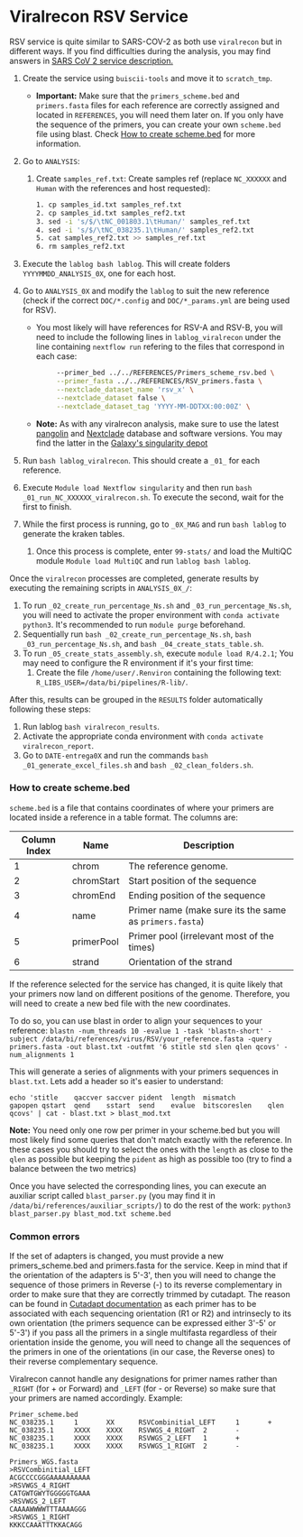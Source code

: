 # Viralrecon RSV Service

RSV service is quite similar to SARS-COV-2 as both use `viralrecon` but in different ways. If you find difficulties during the analysis, you may find answers in [SARS CoV 2 service description.](https://github.com/BU-ISCIII/BU-ISCIII/wiki/SARS-CoV-2-service)

1. Create the service using `buiscii-tools` and move it to `scratch_tmp`.
    * **Important:** Make sure that the `primers_scheme.bed` and `primers.fasta` files for each reference are correctly assigned and located in `REFERENCES`, you will need them later on. If you only have the sequence of the primers, you can create your own `scheme.bed` file using blast. Check [How to create scheme.bed](https://github.com/BU-ISCIII/BU-ISCIII/wiki/RSV%E2%80%90Service#how-to-create-scheme.bed) for more information.

2. Go to `ANALYSIS`:
   1. Create `samples_ref.txt`:
      Create samples ref (replace `NC_XXXXXX` and `Human` with the references and host requested):

      ```bash
      1. cp samples_id.txt samples_ref.txt
      2. cp samples_id.txt samples_ref2.txt
      3. sed -i 's/$/\tNC_001803.1\tHuman/' samples_ref.txt
      4. sed -i 's/$/\tNC_038235.1\tHuman/' samples_ref2.txt
      5. cat samples_ref2.txt >> samples_ref.txt
      6. rm samples_ref2.txt
      ```

3. Execute the `lablog bash lablog`. This will create folders `YYYYMMDD_ANALYSIS_0X`, one for each host.
4. Go to `ANALYSIS_0X` and modify the `lablog` to suit the new reference (check if the correct `DOC/*.config` and `DOC/*_params.yml` are being used for RSV).
   * You most likely will have references for RSV-A and RSV-B, you will need to include the following lines in `lablog_viralrecon` under the line containing `nextflow run` refering to the files that correspond in each case:

     ```bash
          --primer_bed ../../REFERENCES/Primers_scheme_rsv.bed \
          --primer_fasta ../../REFERENCES/RSV_primers.fasta \
          --nextclade_dataset_name 'rsv_x' \
          --nextclade_dataset false \
          --nextclade_dataset_tag 'YYYY-MM-DDTXX:00:00Z' \
     ```

   * **Note:** As with any viralrecon analysis, make sure to use the latest [pangolin](https://github.com/cov-lineages/pangolin/releases) and [Nextclade](https://github.com/nextstrain/nextclade_data/blob/release/CHANGELOG.md) database and software versions. You may find the latter in the [Galaxy's singularity depot](https://depot.galaxyproject.org/singularity/)
5. Run `bash lablog_viralrecon`. This should create a `_01_` for each reference.
6. Execute `Module load Nextflow singularity` and then run `bash _01_run_NC_XXXXXX_viralrecon.sh`. To execute the second, wait for the first to finish.
7. While the first process is running, go to `_0X_MAG` and run `bash lablog` to generate the kraken tables.
   1. Once this process is complete, enter `99-stats/` and load the MultiQC module `Module load MultiQC` and run `lablog bash lablog`.

Once the `viralrecon` processes are completed, generate results by executing the remaining scripts in `ANALYSIS_0X_/`:

1. To run `_02_create_run_percentage_Ns.sh` and `_03_run_percentage_Ns.sh`, you will need to activate the proper environment with `conda activate python3`. It's recommended to run `module purge` beforehand.
2. Sequentially run `bash _02_create_run_percentage_Ns.sh`, `bash _03_run_percentage_Ns.sh`, and `bash _04_create_stats_table.sh`.
3. To run `_05_create_stats_assembly.sh`, execute `module load R/4.2.1`; You may need to configure the R environment if it's your first time:
   1. Create the file `/home/user/.Renviron` containing the following text: `R_LIBS_USER=/data/bi/pipelines/R-lib/`.

After this, results can be grouped in the `RESULTS` folder automatically following these steps:

1. Run lablog `bash viralrecon_results`.
2. Activate the appropriate conda environment with `conda activate viralrecon_report`.
3. Go to `DATE-entrega0X` and run the commands `bash _01_generate_excel_files.sh` and `bash _02_clean_folders.sh`.

### How to create scheme.bed

`scheme.bed` is a file that contains coordinates of where your primers are located inside a reference in a table format. The columns are:

| Column Index  | Name | Description  
| ------------- | ------------- | ------------- |
| 1  | chrom  | The reference genome.  |
| 2  | chromStart  | Start position of the sequence  |
| 3  | chromEnd  | Ending position of the sequence  |
| 4  | name  | Primer name (make sure its the same as `primers.fasta`)  |
| 5  | primerPool  | Primer pool (irrelevant most of the times)  |
| 6  | strand  | Orientation of the strand |

If the reference selected for the service has changed, it is quite likely that your primers now land on different positions of the genome. Therefore, you will need to create a new bed file with the new coordinates.

To do so, you can use blast in order to align your sequences to your reference:
`blastn -num_threads 10 -evalue 1 -task 'blastn-short' -subject /data/bi/references/virus/RSV/your_reference.fasta -query primers.fasta -out blast.txt -outfmt '6 stitle std slen qlen qcovs' -num_alignments 1`

This will generate a series of alignments with your primers sequences in `blast.txt`. Lets add a header so it's easier to understand:

`echo 'stitle    qaccver saccver pident  length  mismatch        gapopen qstart  qend    sstart  send    evalue  bitscoreslen    qlen    qcovs' | cat - blast.txt > blast_mod.txt`

**Note:** You need only one row per primer in your scheme.bed but you will most likely find some queries that don't match exactly with the reference. In these cases you should try to select the ones with the `length` as close to the `qlen` as possible but keeping the `pident` as high as possible too (try to find a balance between the two metrics)

Once you have selected the corresponding lines, you can execute an auxiliar script called `blast_parser.py` (you may find it in `/data/bi/references/auxiliar_scripts/`) to do the rest of the work:
```python3 blast_parser.py blast_mod.txt scheme.bed```

### Common errors

If the set of adapters is changed, you must provide a new primers_scheme.bed and primers.fasta for the service. Keep in mind that if the orientation of the adapters is 5'-3', then you will need to change the sequence of those primers in Reverse (-) to its reverse complementary in order to make sure that they are correctly trimmed by cutadapt. The reason can be found in [Cutadapt documentation](https://cutadapt.readthedocs.io/en/stable/guide.html#paired-end) as each primer has to be associated with each sequencing orientation (R1 or R2) and intrinsecly to its own orientation (the primers sequence can be expressed either 3'-5' or 5'-3') if you pass all the primers in a single multifasta regardless of their orientation inside the genome, you will need to change all the sequences of the primers in one of the orientations (in our case, the Reverse ones) to their reverse complementary sequence.

Viralrecon cannot handle any designations for primer names rather than `_RIGHT` (for + or Forward) and `_LEFT` (for - or Reverse) so make sure that your primers are named accordingly. Example:

```
Primer_scheme.bed
NC_038235.1     1       XX      RSVCombinitial_LEFT     1       +
NC_038235.1     XXXX    XXXX    RSVWGS_4_RIGHT  2       -
NC_038235.1     XXXX    XXXX    RSVWGS_2_LEFT   1       +
NC_038235.1     XXXX    XXXX    RSVWGS_1_RIGHT  2       -

Primers_WGS.fasta
>RSVCombinitial_LEFT
ACGCCCCGGGAAAAAAAAAA
>RSVWGS_4_RIGHT
CATGWTGWYTGGGGGTGAAA
>RSVWGS_2_LEFT
CAAAAWWWWTTTAAAAGGG
>RSVWGS_1_RIGHT
KKKCCAAATTTKKACAGG
```

